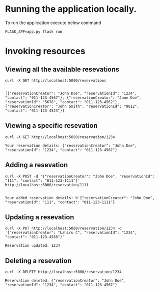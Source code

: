 <!--

Copyright (c) 2023, WSO2 LLC. (https://www.wso2.com/) All Rights Reserved.

WSO2 LLC. licenses this file to you under the Apache License,
Version 2.0 (the "License"); you may not use this file except
in compliance with the License.
You may obtain a copy of the License at

http://www.apache.org/licenses/LICENSE-2.0

Unless required by applicable law or agreed to in writing,
software distributed under the License is distributed on an
"AS IS" BASIS, WITHOUT WARRANTIES OR CONDITIONS OF ANY
KIND, either express or implied. See the License for the
specific language governing permissions and limitations
under the License.

  -->
# Running the application locally.

To run the application execute below command

`FLASK_APP=app.py flask run`

# Invoking resources

## Viewing all the available resevations

```
curl -X GET http://localhost:5000/reservations


[{"reservationCreator": "John Doe", "reservationId": "1234", "contact": "011-123-4567"}, {"reservationCreator": "Jane Doe", "reservationId": "5678", "contact": "011-123-4562"}, {"reservationCreator": "John Smith", "reservationId": "9012", "contact": "011-123-4523"}]
```

## Viewing a specific resevation

```
curl -X GET http://localhost:5000/reservation/1234

Your reservation details: {"reservationCreator": "John Doe", "reservationId": "1234", "contact": "011-123-4567"}

```

## Adding a resevation

```
curl -X POST -d '{"reservationCreator": "John Doe", "reservationId": "111", "contact": "011-123-1111"}' http://localhost:5000/reservation/1111


Your added reservation details: b'{"reservationCreator": "John Doe", "reservationId": "111", "contact": "011-123-1111"}'
```

## Updating a resevation

```
curl -X PUT http://localhost:5000/reservation/1234 -d '{"reservationCreator": "Lahiru C", "reservationId": "1234", "contact": "011-123-4588"}' 

Reservation updated: 1234
```

## Deleting a resevation

```
curl -X DELETE http://localhost:5000/reservation/1234

Reservation deleted: {"reservationCreator": "John Doe", "reservationId": "1234", "contact": "011-123-4567"}

```
